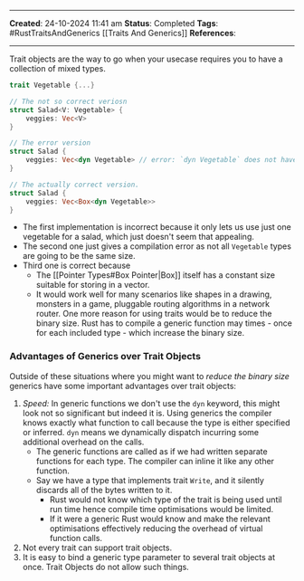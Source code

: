 _____
**Created**: 24-10-2024 11:41 am
**Status**: Completed 
**Tags**: #RustTraitsAndGenerics [[Traits And Generics]]
**References**: 
______

Trait objects are the way to go when your usecase requires you to have a collection of mixed types.
```rust
trait Vegetable {...}

// The not so correct veriosn
struct Salad<V: Vegetable> {
	veggies: Vec<V>
}

// The error version
struct Salad {
	veggies: Vec<dyn Vegetable> // error: `dyn Vegetable` does not have a constant size.
}

// The actually correct version.
struct Salad {
	veggies: Vec<Box<dyn Vegetable>>
}
```

- The first implementation is incorrect because it only lets us use just one vegetable for a salad, which just doesn't seem that appealing.
- The second one just gives a compilation error as not all `Vegetable` types are going to be the same size.
- Third one is correct because
	- The [[Pointer Types#Box Pointer|Box]] itself has a constant size suitable for storing in a vector.
	- It would work well for many scenarios like shapes in a drawing, monsters in a game, pluggable routing algorithms in a network router.
One more reason for using traits would be to reduce the binary size. Rust has to compile a generic function may times - once for each included type - which increase the binary size. 

### Advantages of Generics over Trait Objects
Outside of these situations where you might want to *reduce the binary size* generics have some important advantages over trait objects:
1.  *Speed:* In generic functions we don't use the `dyn` keyword, this might look not so significant but indeed it is. Using generics the compiler knows exactly what function to call because the type is either specified or inferred. `dyn` means we dynamically dispatch incurring some additional overhead on the calls.
	-  The generic functions are called as if we had written separate functions for each type. The compiler can inline it like any other function.
	- Say we have a type that implements trait `Write`, and it silently discards all of the bytes written to it.
		- Rust would not know which type of the trait is being used until run time hence compile time optimisations would be limited.
		- If it were a generic Rust would know and make the relevant optimisations effectively reducing the overhead of virtual function calls.
2. Not every trait can support trait objects.
3. It is easy to bind a generic type parameter to several trait objects at once. Trait Objects do not allow such things.